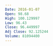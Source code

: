 ```yaml
---
Date: 2016-01-07
Open: 98.68
High: 100.129997
Low: 96.43
Close: 96.449997
Adj Close: 92.125244
Volume: 81094400
---
```

